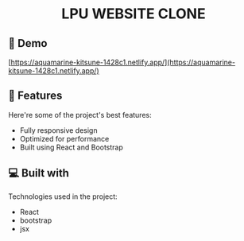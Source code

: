 <h1 align="center" id="title">LPU WEBSITE CLONE</h1>


<h2>🚀 Demo</h2>

[https://aquamarine-kitsune-1428c1.netlify.app/](https://aquamarine-kitsune-1428c1.netlify.app/)



  
  
<h2>🧐 Features</h2>

Here're some of the project's best features:

*   Fully responsive design
*   Optimized for performance
*   Built using React and Bootstrap

  
  
<h2>💻 Built with</h2>

Technologies used in the project:

*   React
*   bootstrap
*   jsx
